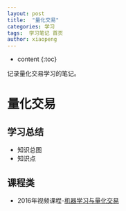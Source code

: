 ```yaml
---
layout: post
title:  "量化交易"
categories: 学习
tags:  学习笔记 首页
author: xiaopeng
---
```


* content
{:toc}

记录量化交易学习的笔记。




# 量化交易


## 学习总结
* 知识总图
* 知识点

## 课程类

*  2016年视频课程-[机器学习与量化交易](https://passionlv.github.io/2018/02/06/机器学习与量化交易/)

